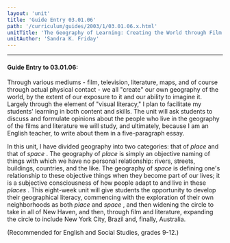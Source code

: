 ```yaml
---
layout: 'unit'
title: 'Guide Entry 03.01.06'
path: '/curriculum/guides/2003/1/03.01.06.x.html'
unitTitle: 'The Geography of Learning: Creating the World through Film and Literature'
unitAuthor: 'Sandra K. Friday'
---
```


<body>
<hr/>
 <h4>
  Guide Entry to 03.01.06:
 </h4>
 <p>
  Through various mediums - film, television, literature, maps, and of course through actual physical contact - we all "create" our own geography of the world, by the extent of our exposure to it and our ability to imagine it.  Largely through the element of "visual literacy," I plan to facilitate my students' learning in both content and skills.  The unit will ask students to discuss and formulate opinions about the people who live in the geography of the films and literature we will study, and ultimately, because I am an English teacher, to write about them in a five-paragraph essay.
 </p>
<p>
  In this unit, I have divided geography into two categories: that of
  <i>
   place
  </i>
  and that of
  <i>
   space
  </i>
  .  The geography of
  <i>
   place
  </i>
  is simply an objective naming of things with which we have no personal relationship: rivers, streets, buildings, countries, and the like. The geography of
  <i>
   space
  </i>
  is  defining one's relationship to these objective things when they become part of our lives; it is a subjective consciousness of how people adapt to and live in these
  <i>
   places
  </i>
  . This eight-week unit will give students the opportunity to develop their geographical literacy, commencing with the exploration of their own neighborhoods as both
  <i>
   place
  </i>
  and
  <i>
   space
  </i>
  , and then widening the circle to take in all of New Haven, and then, through film and literature, expanding the circle to include New York City, Brazil and, finally, Australia.
 </p>
<p>
  (Recommended for English and Social Studies, grades 9-12.)
 </p>

</body>
